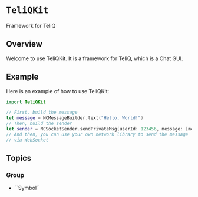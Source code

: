 # ``TeliQKit``

Framework for TeliQ

## Overview

Welcome to use TeliQKit. It is a framework for TeliQ, which is a Chat GUI.

## Example

Here is an example of how to use TeliQKit:

```swift
import TeliQKit

// First, build the message
let message = NCMessageBuilder.text("Hello, World!")
// Then, build the sender
let sender = NCSocketSender.sendPrivateMsg(userId: 123456, message: [message])
// And then, you can use your own network library to send the message
// via WebSocket

```

## Topics

### <!--@START_MENU_TOKEN@-->Group<!--@END_MENU_TOKEN@-->

- <!--@START_MENU_TOKEN@-->``Symbol``<!--@END_MENU_TOKEN@-->
